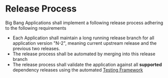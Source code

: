 # Release Process

Big Bang Applications shall implement a following release process adhering to the following requirements

* Each Application shall maintain a long running release branch for all application version "N-2", meaning current upstream release and the previous two releases.
* The release process shall be automated by merging into this release branch
* The release process shall validate the application against all **supported** dependency releases using the automated [Testing Framework](Testing.md)
